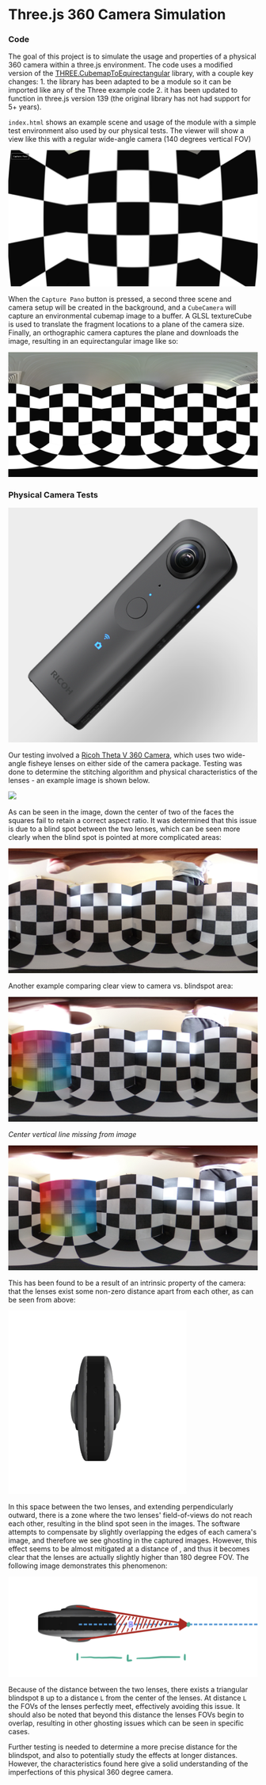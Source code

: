 # Three.js 360 Camera Simulation

### Code

The goal of this project is to simulate the usage and properties of a physical 360 camera within a three.js environment. The code uses a modified version of the [THREE.CubemapToEquirectangular](https://github.com/spite/THREE.CubemapToEquirectangular) library, with a couple key changes: 1. the library has been adapted to be a module so it can be imported like any of the Three example code 2. it has been updated to function in three.js version 139 (the original library has not had support for 5+ years).

`index.html` shows an example scene and usage of the module with a simple test environment also used by our physical tests. The viewer will show a view like this with a regular wide-angle camera (140 degrees vertical FOV)

![](example_main.png)  

When the `Capture Pano` button is pressed, a second three scene and camera setup will be created in the background, and a `CubeCamera` will capture an environmental cubemap image to a buffer. A GLSL textureCube is used to translate the fragment locations to a plane of the camera size. Finally, an orthographic camera captures the plane and downloads the image, resulting in an equirectangular image like so:

![](example_pano.png)

### Physical Camera Tests

![](ricoh_theta_v.png)  

Our testing involved a [Ricoh Theta V 360 Camera](https://theta360.com/en/about/theta/v.html), which uses two wide-angle fisheye lenses on either side of the camera package. Testing was done to determine the stitching algorithm and physical characteristics of the lenses - an example image is shown below. 

![](./physical_test_images/R0010003.JPG)

As can be seen in the image, down the center of two of the faces the squares fail to retain a correct aspect ratio. It was determined that this issue is due to a blind spot between the two lenses, which can be seen more clearly when the blind spot is pointed at more complicated areas:

![](./physical_test_images/R0010007.JPG)

Another example comparing clear view to camera vs. blindspot area:

![](./physical_test_images/R0010013.JPG)

*Center vertical line missing from image*

![](./physical_test_images/R0010015.JPG)

This has been found to be a result of an intrinsic property of the camera: that the lenses exist some non-zero distance apart from each other, as can be seen from above:

![](theta_v_top_view.png)  

In this space between the two lenses, and extending perpendicularly outward, there is a zone where the two lenses' field-of-views do not reach each other, resulting in the blind spot seen in the images. The software attempts to compensate by slightly overlapping the edges of each camera's image, and therefore we see ghosting in the captured images. However, this effect seems to be almost mitigated at a distance of <DISTANCE>, and thus it becomes clear that the lenses are actually slightly higher than 180 degree FOV. The following image demonstrates this phenomenon:

![](theta_v_blindspot.png)

Because of the distance between the two lenses, there exists a triangular blindspot `B` up to a distance `L` from the center of the lenses. At distance `L` the FOVs of the lenses perfectly meet, effectively avoiding this issue. It should also be noted that beyond this distance the lenses FOVs begin to overlap, resulting in other ghosting issues which can be seen in specific cases.

Further testing is needed to determine a more precise distance for the blindspot, and also to potentially study the effects at longer distances. However, the characteristics found here give a solid understanding of the imperfections of this physical 360 degree camera.